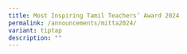 ```yaml
---
title: Most Inspiring Tamil Teachers’ Award 2024
permalink: /announcements/mitta2024/
variant: tiptap
description: ""
---
```

